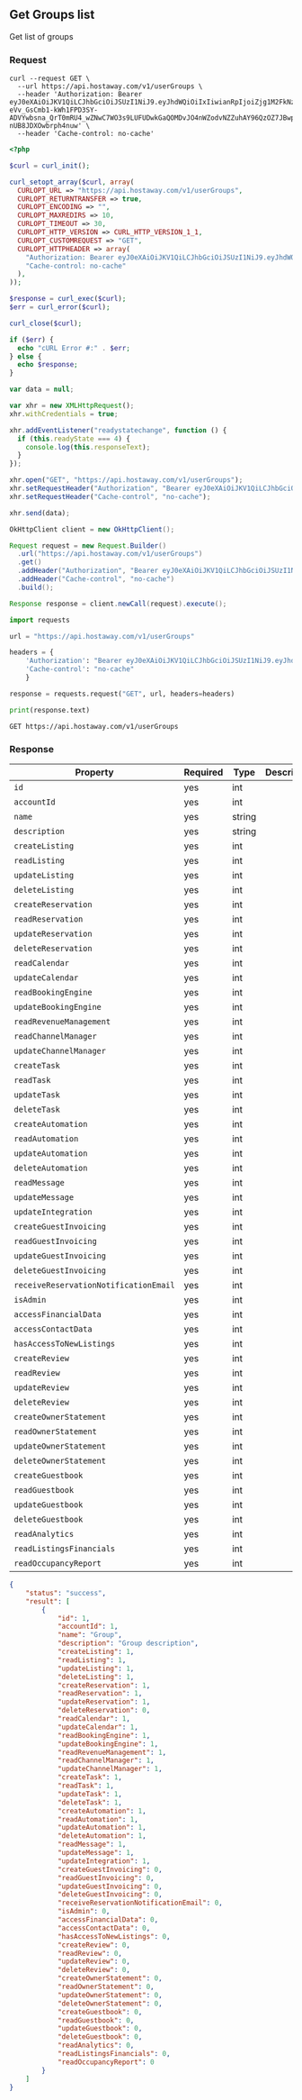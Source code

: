 ## Get Groups list

Get list of groups

### Request

```shell
curl --request GET \
  --url https://api.hostaway.com/v1/userGroups \
  --header 'Authorization: Bearer eyJ0eXAiOiJKV1QiLCJhbGciOiJSUzI1NiJ9.eyJhdWQiOiIxIiwianRpIjoiZjg1M2FkNzU4YjI1M2Y0ZmFhZjk2MjIxODcyMDIzMDYyNjg2MjVhMjU2MTRkOWM1NTllYzM4ODJmZDVmZjYxYzNhNzY1NjI3NzUyZjE4ZTkiLCJpYXQiOjE2MTk1OTQ3MDgsIm5iZiI6MTYxOTU5NDcwOCwiZXhwIjoxNjgyNjY2NzA4LCJzdWIiOiIiLCJzY29wZXMiOlsiZ2VuZXJhbCJdLCJzZWNyZXRJZCI6MX0.pOQxtj9ur2GTBtLHnDyFdNkXGLQKxPR6kA2z6-eVv_GsCmb1-kWh1FPD3SY-ADVYwbsna_QrT0mRU4_wZNwC7WO3s9LUFUDwkGaQOMDvJO4nWZodvNZZuhAY96QzOZ7JBwpW_NlYk5mQ_WVPvbYr9RRpw-nUB8JDXOwbrph4nuw' \
  --header 'Cache-control: no-cache'
```

```php
<?php

$curl = curl_init();

curl_setopt_array($curl, array(
  CURLOPT_URL => "https://api.hostaway.com/v1/userGroups",
  CURLOPT_RETURNTRANSFER => true,
  CURLOPT_ENCODING => "",
  CURLOPT_MAXREDIRS => 10,
  CURLOPT_TIMEOUT => 30,
  CURLOPT_HTTP_VERSION => CURL_HTTP_VERSION_1_1,
  CURLOPT_CUSTOMREQUEST => "GET",
  CURLOPT_HTTPHEADER => array(
    "Authorization: Bearer eyJ0eXAiOiJKV1QiLCJhbGciOiJSUzI1NiJ9.eyJhdWQiOiIxIiwianRpIjoiZjg1M2FkNzU4YjI1M2Y0ZmFhZjk2MjIxODcyMDIzMDYyNjg2MjVhMjU2MTRkOWM1NTllYzM4ODJmZDVmZjYxYzNhNzY1NjI3NzUyZjE4ZTkiLCJpYXQiOjE2MTk1OTQ3MDgsIm5iZiI6MTYxOTU5NDcwOCwiZXhwIjoxNjgyNjY2NzA4LCJzdWIiOiIiLCJzY29wZXMiOlsiZ2VuZXJhbCJdLCJzZWNyZXRJZCI6MX0.pOQxtj9ur2GTBtLHnDyFdNkXGLQKxPR6kA2z6-eVv_GsCmb1-kWh1FPD3SY-ADVYwbsna_QrT0mRU4_wZNwC7WO3s9LUFUDwkGaQOMDvJO4nWZodvNZZuhAY96QzOZ7JBwpW_NlYk5mQ_WVPvbYr9RRpw-nUB8JDXOwbrph4nuw",
    "Cache-control: no-cache"
  ),
));

$response = curl_exec($curl);
$err = curl_error($curl);

curl_close($curl);

if ($err) {
  echo "cURL Error #:" . $err;
} else {
  echo $response;
}
```

```javascript
var data = null;

var xhr = new XMLHttpRequest();
xhr.withCredentials = true;

xhr.addEventListener("readystatechange", function () {
  if (this.readyState === 4) {
    console.log(this.responseText);
  }
});

xhr.open("GET", "https://api.hostaway.com/v1/userGroups");
xhr.setRequestHeader("Authorization", "Bearer eyJ0eXAiOiJKV1QiLCJhbGciOiJSUzI1NiJ9.eyJhdWQiOiIxIiwianRpIjoiZjg1M2FkNzU4YjI1M2Y0ZmFhZjk2MjIxODcyMDIzMDYyNjg2MjVhMjU2MTRkOWM1NTllYzM4ODJmZDVmZjYxYzNhNzY1NjI3NzUyZjE4ZTkiLCJpYXQiOjE2MTk1OTQ3MDgsIm5iZiI6MTYxOTU5NDcwOCwiZXhwIjoxNjgyNjY2NzA4LCJzdWIiOiIiLCJzY29wZXMiOlsiZ2VuZXJhbCJdLCJzZWNyZXRJZCI6MX0.pOQxtj9ur2GTBtLHnDyFdNkXGLQKxPR6kA2z6-eVv_GsCmb1-kWh1FPD3SY-ADVYwbsna_QrT0mRU4_wZNwC7WO3s9LUFUDwkGaQOMDvJO4nWZodvNZZuhAY96QzOZ7JBwpW_NlYk5mQ_WVPvbYr9RRpw-nUB8JDXOwbrph4nuw");
xhr.setRequestHeader("Cache-control", "no-cache");

xhr.send(data);
```

```java
OkHttpClient client = new OkHttpClient();

Request request = new Request.Builder()
  .url("https://api.hostaway.com/v1/userGroups")
  .get()
  .addHeader("Authorization", "Bearer eyJ0eXAiOiJKV1QiLCJhbGciOiJSUzI1NiJ9.eyJhdWQiOiIxIiwianRpIjoiZjg1M2FkNzU4YjI1M2Y0ZmFhZjk2MjIxODcyMDIzMDYyNjg2MjVhMjU2MTRkOWM1NTllYzM4ODJmZDVmZjYxYzNhNzY1NjI3NzUyZjE4ZTkiLCJpYXQiOjE2MTk1OTQ3MDgsIm5iZiI6MTYxOTU5NDcwOCwiZXhwIjoxNjgyNjY2NzA4LCJzdWIiOiIiLCJzY29wZXMiOlsiZ2VuZXJhbCJdLCJzZWNyZXRJZCI6MX0.pOQxtj9ur2GTBtLHnDyFdNkXGLQKxPR6kA2z6-eVv_GsCmb1-kWh1FPD3SY-ADVYwbsna_QrT0mRU4_wZNwC7WO3s9LUFUDwkGaQOMDvJO4nWZodvNZZuhAY96QzOZ7JBwpW_NlYk5mQ_WVPvbYr9RRpw-nUB8JDXOwbrph4nuw")
  .addHeader("Cache-control", "no-cache")
  .build();

Response response = client.newCall(request).execute();
```

```python
import requests

url = "https://api.hostaway.com/v1/userGroups"

headers = {
    'Authorization': "Bearer eyJ0eXAiOiJKV1QiLCJhbGciOiJSUzI1NiJ9.eyJhdWQiOiIxIiwianRpIjoiZjg1M2FkNzU4YjI1M2Y0ZmFhZjk2MjIxODcyMDIzMDYyNjg2MjVhMjU2MTRkOWM1NTllYzM4ODJmZDVmZjYxYzNhNzY1NjI3NzUyZjE4ZTkiLCJpYXQiOjE2MTk1OTQ3MDgsIm5iZiI6MTYxOTU5NDcwOCwiZXhwIjoxNjgyNjY2NzA4LCJzdWIiOiIiLCJzY29wZXMiOlsiZ2VuZXJhbCJdLCJzZWNyZXRJZCI6MX0.pOQxtj9ur2GTBtLHnDyFdNkXGLQKxPR6kA2z6-eVv_GsCmb1-kWh1FPD3SY-ADVYwbsna_QrT0mRU4_wZNwC7WO3s9LUFUDwkGaQOMDvJO4nWZodvNZZuhAY96QzOZ7JBwpW_NlYk5mQ_WVPvbYr9RRpw-nUB8JDXOwbrph4nuw",
    'Cache-control': "no-cache"
    }

response = requests.request("GET", url, headers=headers)

print(response.text)
```

`GET https://api.hostaway.com/v1/userGroups`


### Response

Property | Required | Type | Description
-------- | -------- | ---- | ----------- 
`id` | yes | int |
`accountId` | yes | int |
`name` | yes | string |
`description` | yes | string |
`createListing` | yes | int |
`readListing` | yes | int |
`updateListing` | yes | int |
`deleteListing` | yes | int |
`createReservation` | yes | int |
`readReservation` | yes | int |
`updateReservation` | yes | int |
`deleteReservation` | yes | int |
`readCalendar` | yes | int |
`updateCalendar` | yes | int |
`readBookingEngine` | yes | int |
`updateBookingEngine` | yes | int |
`readRevenueManagement` | yes | int |
`readChannelManager` | yes | int |
`updateChannelManager` | yes | int |
`createTask` | yes | int |
`readTask` | yes | int |
`updateTask` | yes | int |
`deleteTask` | yes | int |
`createAutomation` | yes | int |
`readAutomation` | yes | int |
`updateAutomation` | yes | int |
`deleteAutomation` | yes | int |
`readMessage` | yes | int |
`updateMessage` | yes | int |
`updateIntegration` | yes | int |
`createGuestInvoicing` | yes | int |
`readGuestInvoicing` | yes | int |
`updateGuestInvoicing` | yes | int |
`deleteGuestInvoicing` | yes | int |
`receiveReservationNotificationEmail` | yes | int |
`isAdmin` | yes | int |
`accessFinancialData` | yes | int |
`accessContactData` | yes | int |
`hasAccessToNewListings` | yes | int |
`createReview` | yes | int |
`readReview` | yes | int |
`updateReview` | yes | int |
`deleteReview` | yes | int |
`createOwnerStatement` | yes | int |
`readOwnerStatement` | yes | int |
`updateOwnerStatement` | yes | int |
`deleteOwnerStatement` | yes | int |
`createGuestbook` | yes | int |
`readGuestbook` | yes | int |
`updateGuestbook` | yes | int |
`deleteGuestbook` | yes | int |
`readAnalytics` | yes | int |
`readListingsFinancials` | yes | int |
`readOccupancyReport` | yes | int |


```json
{
    "status": "success",
    "result": [
        {
            "id": 1,
            "accountId": 1,
            "name": "Group",
            "description": "Group description",
            "createListing": 1,
            "readListing": 1,
            "updateListing": 1,
            "deleteListing": 1,
            "createReservation": 1,
            "readReservation": 1,
            "updateReservation": 1,
            "deleteReservation": 0,
            "readCalendar": 1,
            "updateCalendar": 1,
            "readBookingEngine": 1,
            "updateBookingEngine": 1,
            "readRevenueManagement": 1,
            "readChannelManager": 1,
            "updateChannelManager": 1,
            "createTask": 1,
            "readTask": 1,
            "updateTask": 1,
            "deleteTask": 1,
            "createAutomation": 1,
            "readAutomation": 1,
            "updateAutomation": 1,
            "deleteAutomation": 1,
            "readMessage": 1,
            "updateMessage": 1,
            "updateIntegration": 1,
            "createGuestInvoicing": 0,
            "readGuestInvoicing": 0,
            "updateGuestInvoicing": 0,
            "deleteGuestInvoicing": 0,
            "receiveReservationNotificationEmail": 0,
            "isAdmin": 0,
            "accessFinancialData": 0,
            "accessContactData": 0,
            "hasAccessToNewListings": 0,
            "createReview": 0,
            "readReview": 0,
            "updateReview": 0,
            "deleteReview": 0,
            "createOwnerStatement": 0,
            "readOwnerStatement": 0,
            "updateOwnerStatement": 0,
            "deleteOwnerStatement": 0,
            "createGuestbook": 0,
            "readGuestbook": 0,
            "updateGuestbook": 0,
            "deleteGuestbook": 0,
            "readAnalytics": 0,
            "readListingsFinancials": 0,
            "readOccupancyReport": 0
        }
    ]
}
```
